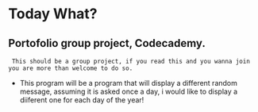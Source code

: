 # Today What?

## Portofolio group project, Codecademy.

     This should be a group project, if you read this and you wanna join you are more than welcome to do so.

- This program will be a program that will display a different random message, assuming it is asked once a day, i would like to display a diiferent one for each day of the year! 
